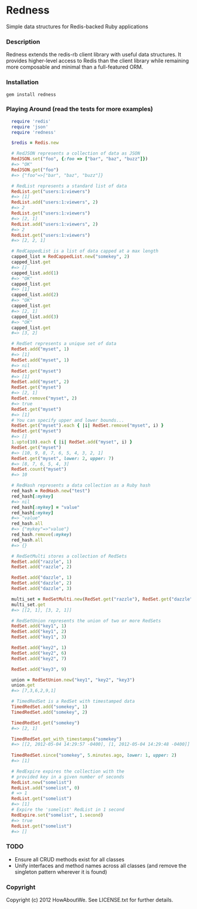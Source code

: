 # Redness

Simple data structures for Redis-backed Ruby applications

### Description

Redness extends the redis-rb client library with useful data structures. It provides higher-level access
to Redis than the client library while remaining more composable and minimal than a full-featured ORM.

### Installation
``
  gem install redness
``

### Playing Around  (read the tests for more examples)
```ruby
  require 'redis'
  require 'json'
  require 'redness'

  $redis = Redis.new

  # RedJSON represents a collection of data as JSON
  RedJSON.set("foo", {:foo => ["bar", "baz", "buzz"]})
  #=> "OK"
  RedJSON.get("foo")
  #=> {"foo"=>["bar", "baz", "buzz"]}

  # RedList represents a standard list of data
  RedList.get("users:1:viewers")
  #=> [1]
  RedList.add("users:1:viewers", 2)
  #=> 2
  RedList.get("users:1:viewers")
  #=> [2, 1]
  RedList.add("users:1:viewers", 2)
  #=> 2
  RedList.get("users:1:viewers")
  #=> [2, 2, 1]

  # RedCappedList is a list of data capped at a max length
  capped_list = RedCappedList.new("somekey", 2)
  capped_list.get
  #=> []
  capped_list.add(1)
  #=> "OK"
  capped_list.get
  #=> [1]
  capped_list.add(2)
  #=> "OK"
  capped_list.get
  #=> [2, 1]
  capped_list.add(3)
  #=> "OK"
  capped_list.get
  #=> [3, 2]

  # RedSet represents a unique set of data
  RedSet.add("myset", 1)
  #=> [1]
  RedSet.add("myset", 1)
  #=> nil
  RedSet.get("myset")
  #=> [1]
  RedSet.add("myset", 2)
  RedSet.get("myset")
  #=> [2, 1]
  RedSet.remove("myset", 2)
  #=> true
  RedSet.get("myset")
  #=> [1]
  # You can specify upper and lower bounds...
  RedSet.get("myset").each { |i| RedSet.remove("myset", i) }
  RedSet.get("myset")
  #=> []
  1.upto(10).each { |i| RedSet.add("myset", i) }
  RedSet.get("myset")
  #=> [10, 9, 8, 7, 6, 5, 4, 3, 2, 1]
  RedSet.get("myset", lower: 2, upper: 7)
  #=> [8, 7, 6, 5, 4, 3]
  RedSet.count("myset")
  #=> 10

  # RedHash represents a data collection as a Ruby hash
  red_hash = RedHash.new("test")
  red_hash[:mykey]
  #=> nil
  red_hash[:mykey] = "value"
  red_hash[:mykey]
  #=> "value"
  red_hash.all
  #=> {"mykey"=>"value"}
  red_hash.remove(:mykey)
  red_hash.all
  #=> {}

  # RedSetMulti stores a collection of RedSets
  RedSet.add("razzle", 1)
  RedSet.add("razzle", 2)

  RedSet.add("dazzle", 1)
  RedSet.add("dazzle", 2)
  RedSet.add("dazzle", 3)

  multi_set = RedSetMulti.new(RedSet.get("razzle"), RedSet.get("dazzle"))
  multi_set.get
  #=> [[2, 1], [3, 2, 1]]

  # RedSetUnion represents the union of two or more RedSets
  RedSet.add("key1", 1)
  RedSet.add("key1", 2)
  RedSet.add("key1", 3)

  RedSet.add("key2", 1)
  RedSet.add("key2", 6)
  RedSet.add("key2", 7)

  RedSet.add("key3", 9)

  union = RedSetUnion.new("key1", "key2", "key3")
  union.get
  #=> [7,3,6,2,9,1]

  # TimedRedSet is a RedSet with timestamped data
  TimedRedSet.add("somekey", 1)
  TimedRedSet.add("somekey", 2)

  TimedRedSet.get("somekey")
  #=> [2, 1]

  TimedRedSet.get_with_timestamps("somekey")
  #=> [[2, 2012-05-04 14:29:57 -0400], [1, 2012-05-04 14:29:48 -0400]]
  
  TimedRedSet.since("somekey", 5.minutes.ago, lower: 1, upper: 2)
  #=> [1]

  # RedExpire expires the collection with the
  # provided key in a given number of seconds
  RedList.new("somelist")
  RedList.add("somelist", 0)
  # => 1
  RedList.get("somelist")
  #=> [1]
  # Expire the 'somelist' RedList in 1 second
  RedExpire.set("somelist", 1.second)
  #=> true
  RedList.get("somelist")
  #=> []
```

### TODO

* Ensure all CRUD methods exist for all classes
* Unify interfaces and method names across all classes (and remove the singleton pattern wherever it is found)

### Copyright

Copyright (c) 2012 HowAboutWe. See LICENSE.txt for further details.
